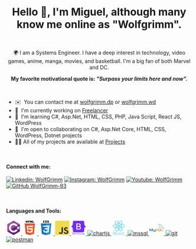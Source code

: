 <h1 align="center">Hello 👋, I'm Miguel, although many know me online as "Wolfgrimm".</h1>

<br/>

<p align="center">🌍  I am a Systems Engineer. I have a deep interest in technology, video games, anime, manga, movies, and basketball. I'm a big fan of both Marvel and DC.<p>
<p align="center"><strong>My favorite motivational quote is: <em>"Surpass your limits here and now".</em></strong></p> 

<br/>

*   ✉️  You can contact me at [wolfgrimm.dp](mailto:wolfgrimm.dp@gmail.com) or [wolfgrimm.wd](mailto:wolfgrimm.wd@gmail.com)
*   🚀  I'm currently working on [Freelancer](https://wolfgrimm.com/)
*   🧠  I'm learning C#, Asp.Net, HTML, CSS, PHP, Java Script, React JS, WordPress
*   🤝  I'm open to collaborating on C#, Asp.Net Core, HTML, CSS, WordPress, Dotnet projects
*   👨‍💻 All of my projects are available at [Projects](https://wolfgrimm.com/)
<br/>

<h4 align="left">Connect with me:</h4>
<p align="left"> 
 
[![Linkedin: WolfGrimm](https://img.shields.io/badge/-WolfGrimm-blue?style=flat-square&logo=Linkedin&logoColor=white&link=https://linkedin.com/in/miguel-angel-ferrer-wolfgrimm/)](https://linkedin.com/in/miguel-angel-ferrer-wolfgrimm/)
[![Instagram: WolfGrimm](https://img.shields.io/badge/-WolfGrimm-red?style=flat-square&logo=Instagram&logoColor=white&link=https://instagram.com/mferrer_inf/)](https://instagram.com/mferrer_inf/)
[![Youtube: WolfGrimm](https://img.shields.io/youtube/channel/subscribers/UCZ1P3WxdV-3SLHPisud2cgQ?style=social)](https://www.youtube.com/channel/UCZ1P3WxdV-3SLHPisud2cgQ)
[![GitHub WolfGrimm-93](https://img.shields.io/github/followers/WolfGrimm-93?style=social)](https://github.com/WolfGrimm-93)

</p>

<br/>

<h4 align="left">Languages and Tools:</h4>

<p align="left">
<a href="https://www.w3schools.com/cs/" target="_blank" rel="noreferrer"> <img src="https://raw.githubusercontent.com/devicons/devicon/master/icons/csharp/csharp-original.svg" alt="csharp" width="40" height="40"/> </a> 
<a href="https://www.w3.org/html/" target="_blank" rel="noreferrer"> <img src="https://raw.githubusercontent.com/devicons/devicon/master/icons/html5/html5-original-wordmark.svg" alt="html5" width="40" height="40"/> </a> 
<a href="https://www.w3schools.com/css/" target="_blank" rel="noreferrer"> <img src="https://raw.githubusercontent.com/devicons/devicon/master/icons/css3/css3-original-wordmark.svg" alt="css3" width="40" height="40"/> </a>
<a href="https://developer.mozilla.org/en-US/docs/Web/JavaScript" target="_blank" rel="noreferrer"> <img src="https://raw.githubusercontent.com/devicons/devicon/master/icons/javascript/javascript-original.svg" alt="javascript" width="40" height="40"/> </a> 
<a href="https://getbootstrap.com" target="_blank" rel="noreferrer"> <img src="https://raw.githubusercontent.com/devicons/devicon/master/icons/bootstrap/bootstrap-plain-wordmark.svg" alt="bootstrap" width="40" height="40"/> </a> 
<a href="https://www.chartjs.org" target="_blank" rel="noreferrer"> <img src="https://www.chartjs.org/media/logo-title.svg" alt="chartjs" width="40" height="40"/> </a>
<a href="https://reactjs.org/" target="_blank" rel="noreferrer"> <img src="https://raw.githubusercontent.com/devicons/devicon/master/icons/react/react-original-wordmark.svg" alt="react" width="40" height="40"/> </a>
<a href="https://www.microsoft.com/en-us/sql-server" target="_blank" rel="noreferrer"> <img src="https://www.svgrepo.com/show/303229/microsoft-sql-server-logo.svg" alt="mssql" width="40" height="40"/> </a>
<a href="https://www.mysql.com/" target="_blank" rel="noreferrer"> <img src="https://raw.githubusercontent.com/devicons/devicon/master/icons/mysql/mysql-original-wordmark.svg" alt="mysql" width="40" height="40"/> </a>
 <a href="https://git-scm.com/" target="_blank" rel="noreferrer"> <img src="https://www.vectorlogo.zone/logos/git-scm/git-scm-icon.svg" alt="git" width="40" height="40"/> </a>
 <a href="https://postman.com" target="_blank" rel="noreferrer"> <img src="https://www.vectorlogo.zone/logos/getpostman/getpostman-icon.svg" alt="postman" width="40" height="40"/></a> 
</p>

